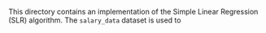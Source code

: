 This directory contains an implementation of the Simple Linear Regression (SLR) algorithm. The `salary_data` dataset is used to 
